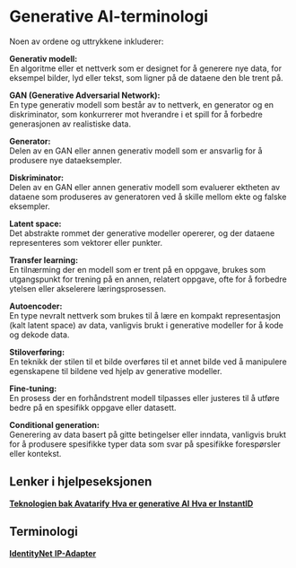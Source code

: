# Generative AI-terminologi

Noen av ordene og uttrykkene inkluderer:

**Generativ modell:**  
En algoritme eller et nettverk som er designet for å generere nye data, for eksempel bilder, lyd eller tekst, som ligner på de dataene den ble trent på.

**GAN (Generative Adversarial Network):**  
En type generativ modell som består av to nettverk, en generator og en diskriminator, som konkurrerer mot hverandre i et spill for å forbedre generasjonen av realistiske data.

**Generator:**  
Delen av en GAN eller annen generativ modell som er ansvarlig for å produsere nye dataeksempler.

**Diskriminator:**  
Delen av en GAN eller annen generativ modell som evaluerer ektheten av dataene som produseres av generatoren ved å skille mellom ekte og falske eksempler.

**Latent space:**  
Det abstrakte rommet der generative modeller opererer, og der dataene representeres som vektorer eller punkter.

**Transfer learning:**  
En tilnærming der en modell som er trent på en oppgave, brukes som utgangspunkt for trening på en annen, relatert oppgave, ofte for å forbedre ytelsen eller akselerere læringsprosessen.

**Autoencoder:**  
En type nevralt nettverk som brukes til å lære en kompakt representasjon (kalt latent space) av data, vanligvis brukt i generative modeller for å kode og dekode data.

**Stiloverføring:**  
En teknikk der stilen til et bilde overføres til et annet bilde ved å manipulere egenskapene til bildene ved hjelp av generative modeller.

**Fine-tuning:**  
En prosess der en forhåndstrent modell tilpasses eller justeres til å utføre bedre på en spesifikk oppgave eller datasett.

**Conditional generation:**  
Generering av data basert på gitte betingelser eller inndata, vanligvis brukt for å produsere spesifikke typer data som svar på spesifikke forespørsler eller kontekst.

## Lenker i hjelpeseksjonen

<div class="mt-3">
    <a href="docs.php?doc=avatarify-intro" class="chip chip-s bg-gray-light">
        <i class="fa fa-info color-white bg-green-dark"></i>
        <strong class="color-black font-400">Teknologien bak Avatarify</strong>
    </a>
    <a href="docs.php?doc=generative-ai-intro" class="chip chip-s bg-gray-light">
        <i class="fa fa-info color-white bg-green-dark"></i>
        <strong class="color-black font-400">Hva er generative AI</strong>
    </a>
    <a href="docs.php?doc=instantid-intro" class="chip chip-s bg-gray-light">
        <i class="fa fa-info color-white bg-green-dark"></i>
        <strong class="color-black font-400">Hva er InstantID</strong>
    </a>
</div>

## Terminologi

<div class="mt-3">
    <a href="docs.php?doc=what-is-identitynet" class="chip chip-s bg-gray-light">
        <i class="fa fa-question color-white bg-dark-light"></i>
        <strong class="color-black font-400">IdentityNet</strong>
    </a>
    <a href="docs.php?doc=what-is-ip-adapter" class="chip chip-s bg-gray-light">
        <i class="fa fa-question color-white bg-dark-light"></i>
        <strong class="color-black font-400">IP-Adapter</strong>
    </a>
</div>

